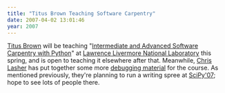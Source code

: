 ```yaml
---
title: "Titus Brown Teaching Software Carpentry"
date: 2007-04-02 13:01:46
year: 2007
---
```

<a href="http://ivory.idyll.org/">Titus Brown</a> will be teaching "<a href="http://ivory.idyll.org/blog/apr-07/class-blurb.html">Intermediate and Advanced Software Carpentry with Python</a>" at <a href="http://www.llnl.gov">Lawrence Livermore National Laboratory</a> this spring, and is open to teaching it elsewhere after that.  Meanwhile, <a href="http://gotgenes.com/">Chris Lasher</a> has put together some more <a href="http://gotgenes.com/swcatvtwiki/DebuggingExercise">debugging material</a> for the course.  As mentioned previously, they're planning to run a writing spree at <a href="http://www.scipy.org/SciPy2007">SciPy'07</a>; hope to see lots of people there.
